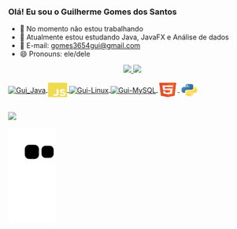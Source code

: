 ### Olá! Eu sou o Guilherme Gomes dos Santos


- 🔭 No momento não estou trabalhando
- 🌱 Atualmente estou estudando Java, JavaFX e Análise de dados
- 📧 E-mail: gomes3654gui@gmail.com
- 😄 Pronouns: ele/dele
<div align="center">
  <a href="https://github.com/GuilhermeGomesDosSantos">
  <img height="180em" src="https://github-readme-stats.vercel.app/api?username=GuilhermeGomesDosSantos&show_icons=true&theme=dracula&include_all_commits=true&count_private=true"/>
  <img height="180em" src="https://github-readme-stats.vercel.app/api/top-langs/?username=GuilhermeGomesDosSantos&layout=compact&langs_count=7&theme=dracula"/>
</div>
  <div style="display: inline_block"><br>
    
  <img align="center" alt="Gui_Java" height="30" width="40" src="https://cdn.jsdelivr.net/gh/devicons/devicon/icons/java/java-original-wordmark.svg" />
  <img align="center" alt="Gui-Js" height="30" width="40" src="https://raw.githubusercontent.com/devicons/devicon/master/icons/javascript/javascript-plain.svg">
  <img align="center" alt="Gui-Linux" height="30" widht="40" src="https://cdn.jsdelivr.net/gh/devicons/devicon/icons/linux/linux-original.svg" />
  <img align="center" alt="Gui-MySQL" height="30" widht="40" src="https://cdn.jsdelivr.net/gh/devicons/devicon/icons/mysql/mysql-plain.svg" />
  <img align="center" alt="Gui-HTML" height="30" width="40" src="https://raw.githubusercontent.com/devicons/devicon/master/icons/html5/html5-original.svg">
  <img align="center" alt="Gui-Python" height="30" width="40" src="https://raw.githubusercontent.com/devicons/devicon/master/icons/python/python-original.svg">
</div>
 
 ##
 
<div> 
  <a href="https://instagram.com/_the_gds_" target="_blank"><img src="https://img.shields.io/badge/-Instagram-%23E4405F?style=for-the-badge&logo=instagram&logoColor=white" target="_blank"></a>
 
  ![Snake animation](https://github.com/GuilhermeGomesDosSantos/GuilhermeGomesDosSantos/blob/output/github-contribution-grid-snake.svg)
</div>

